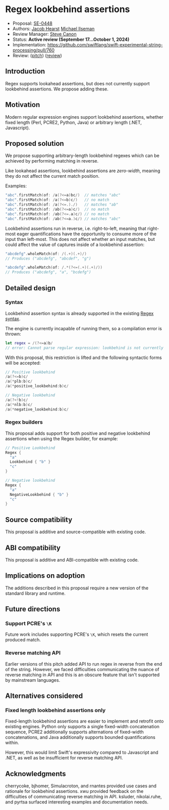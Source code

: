 # Regex lookbehind assertions

* Proposal: [SE-0448](0448-regex-lookbehind-assertions.md)
* Authors: [Jacob Hearst](https://github.com/JacobHearst) [Michael Ilseman](https://github.com/milseman)
* Review Manager: [Steve Canon](https://github.com/stephentyrone)
* Status: **Active review (September 17...October 1, 2024)**
* Implementation: https://github.com/swiftlang/swift-experimental-string-processing/pull/760
* Review: ([pitch](https://forums.swift.org/t/pitch-regex-reverse-matching/73482)) ([review](https://forums.swift.org/t/se-0448-regex-lookbehind-assertions/74672))


## Introduction

Regex supports lookahead assertions, but does not currently support lookbehind assertions. We propose adding these.

## Motivation

Modern regular expression engines support lookbehind assertions, whether fixed length (Perl, PCRE2, Python, Java) or arbitrary length (.NET, Javascript).

## Proposed solution

We propose supporting arbitrary-length lookbehind regexes which can be achieved by performing matching in reverse.

Like lookahead assertions, lookbehind assertions are _zero-width_, meaning they do not affect the current match position.

Examples:


```swift
"abc".firstMatch(of: /a(?<=a)bc/)  // matches "abc"
"abc".firstMatch(of: /a(?<=b)c/)   // no match
"abc".firstMatch(of: /a(?<=.)./)   // matches "ab"
"abc".firstMatch(of: /ab(?<=a)c/)  // no match
"abc".firstMatch(of: /ab(?<=.a)c/) // no match
"abc".firstMatch(of: /ab(?<=a.)c/) // matches "abc"
```

Lookbehind assertions run in reverse, i.e. right-to-left, meaning that right-most eager quantifications have the opportunity to consume more of the input than left-most. This does not affect whether an input matches, but could affect the value of captures inside of a lookbehind assertion:

```swift
"abcdefg".wholeMatch(of: /(.+)(.+)/)
// Produces ("abcdefg", "abcdef", "g")

"abcdefg".wholeMatch(of: /.*(?<=(.+)(.+)/))
// Produces ("abcdefg", "a", "bcdefg")
```

## Detailed design


### Syntax

Lookbehind assertion syntax is already supported in the existing [Regex syntax](https://github.com/swiftlang/swift-evolution/blob/main/proposals/0355-regex-syntax-run-time-construction.md#lookahead-and-lookbehind).

The engine is currently incapable of running them, so a compilation error is thrown:

```swift
let regex = /(?<=a)b/
// error: Cannot parse regular expression: lookbehind is not currently supported
```

With this proposal, this restriction is lifted and the following syntactic forms will be accepted:

```swift
// Positive lookbehind
/a(?<=b)c/
/a(*plb:b)c/
/a(*positive_lookbehind:b)c/

// Negative lookbehind
/a(?<!b)c/
/a(*nlb:b)c/
/a(*negative_lookbehind:b)c/
```

### Regex builders
This proposal adds support for both positive and negative lookbehind assertions when using the Regex builder, for example:

```swift
// Positive Lookbehind
Regex {
  "a"
  Lookbehind { "b" }
  "c"
}

// Negative lookbehind
Regex {
  "a"
  NegativeLookbehind { "b" }
  "c"
}
```

## Source compatibility

This proposal is additive and source-compatible with existing code.

## ABI compatibility

This proposal is additive and ABI-compatible with existing code.

## Implications on adoption

The additions described in this proposal require a new version of the standard library and runtime.

## Future directions

### Support PCRE's `\K`

Future work includes supporting PCRE's `\K`, which resets the current produced match.

### Reverse matching API

Earlier versions of this pitch added API to run regex in reverse from the end of the string. However, we faced difficulties communicating the nuance of reverse matching in API and this is an obscure feature that isn't supported by mainstream languages.

## Alternatives considered

### Fixed length lookbehind assertions only

Fixed-length lookbehind assertions are easier to implement and retrofit onto existing engines. Python only supports a single fixed-width concatenation sequence, PCRE2 additionally supports alternations of fixed-width concatenations, and Java additionally supports bounded quantifications within.

However, this would limit Swift's expressivity compared to Javascript and .NET, as well as be insufficient for reverse matching API.


## Acknowledgments

cherrycoke, bjhomer, Simulacroton, and rnantes provided use cases and rationale for lookbehind assertions. xwu provided feedback on the difficulties of communicating reverse matching in API. ksluder, nikolai.ruhe, and pyrtsa surfaced interesting examples and documentation needs.





